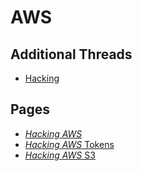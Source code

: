 # AWS

## Additional Threads
* [Hacking](../.threads/5bddaba98d0a14519c05eb09af99bedffc97134055239497c9e35312b3268cec.md)

## Pages
* [*Hacking* *AWS*](../memory/4c909767-eda1-43e7-b3d5-c59d63893e4a.md)
* [*Hacking* *AWS* Tokens](../memory/c3ae24d2-45c2-48b6-9e30-c4fb2e9320b0.md)
* [*Hacking* *AWS* S3](../memory/4fbd28f2-4d0d-4e79-a5d2-69af3df8a6da.md)
